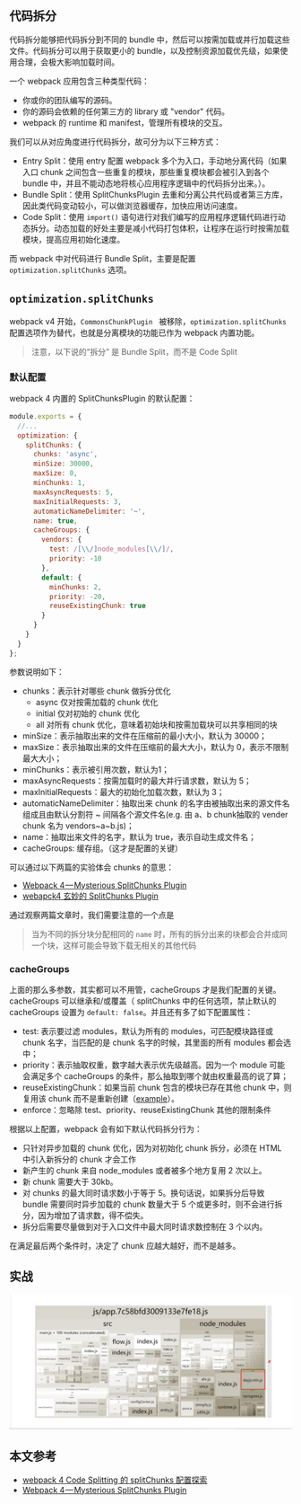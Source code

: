 ## 代码拆分
代码拆分能够把代码拆分到不同的 bundle 中，然后可以按需加载或并行加载这些文件。代码拆分可以用于获取更小的 bundle，以及控制资源加载优先级，如果使用合理，会极大影响加载时间。

一个 webpack 应用包含三种类型代码：
- 你或你的团队编写的源码。
- 你的源码会依赖的任何第三方的 library 或 "vendor" 代码。
- webpack 的 runtime 和 manifest，管理所有模块的交互。

我们可以从对应角度进行代码拆分，故可分为以下三种方式：

- Entry Split：使用 entry 配置 webpack 多个为入口，手动地分离代码（如果入口 chunk 之间包含一些重复的模块，那些重复模块都会被引入到各个 bundle 中，并且不能动态地将核心应用程序逻辑中的代码拆分出来。）。
- Bundle Split：使用 SplitChunksPlugin 去重和分离公共代码或者第三方库，因此类代码变动较小，可以做浏览器缓存，加快应用访问速度。
- Code Split：使用 `import()` 语句进行对我们编写的应用程序逻辑代码进行动态拆分。动态加载的好处主要是减小代码打包体积，让程序在运行时按需加载模块，提高应用初始化速度。

而 webpack 中对代码进行 Bundle Split，主要是配置 `optimization.splitChunks` 选项。

## `optimization.splitChunks`
webpack v4 开始，`CommonsChunkPlugin ` 被移除，`optimization.splitChunks` 配置选项作为替代，也就是分离模块的功能已作为 webpack 内置功能。

> 注意，以下说的“拆分” 是 Bundle Split，而不是 Code Split

### 默认配置
webpack 4 内置的 SplitChunksPlugin 的默认配置：

```javascript
module.exports = {
  //...
  optimization: {
    splitChunks: {
      chunks: 'async',
      minSize: 30000,
      maxSize: 0,
      minChunks: 1,
      maxAsyncRequests: 5,
      maxInitialRequests: 3,
      automaticNameDelimiter: '~',
      name: true,
      cacheGroups: {
        vendors: {
          test: /[\\/]node_modules[\\/]/,
          priority: -10
        },
        default: {
          minChunks: 2,
          priority: -20,
          reuseExistingChunk: true
        }
      }
    }
  }
};
```
参数说明如下：

- chunks：表示针对哪些 chunk 做拆分优化
  - async 仅对按需加载的 chunk 优化
  - initial 仅对初始的 chunk 优化
  - all 对所有 chunk 优化，意味着初始块和按需加载块可以共享相同的块
- minSize：表示抽取出来的文件在压缩前的最小大小，默认为 30000；
- maxSize：表示抽取出来的文件在压缩前的最大大小，默认为 0，表示不限制最大大小；
- minChunks：表示被引用次数，默认为1；
- maxAsyncRequests：按需加载时的最大并行请求数，默认为 5；
- maxInitialRequests：最大的初始化加载次数，默认为 3；
- automaticNameDelimiter：抽取出来 chunk 的名字由被抽取出来的源文件名组成且由默认分割符 ~ 间隔各个源文件名(e.g. 由 a、b chunk抽取的 vender chunk 名为 vendors~a~b.js)；
- name：抽取出来文件的名字，默认为 true，表示自动生成文件名；
- cacheGroups: 缓存组。（这才是配置的关键）

可以通过以下两篇的实验体会 chunks 的意思：
- [Webpack 4 — Mysterious SplitChunks Plugin](https://medium.com/dailyjs/webpack-4-splitchunks-plugin-d9fbbe091fd0)
- [webapck4 玄妙的 SplitChunks Plugin](https://juejin.im/post/5c08fe7d6fb9a04a0d56a702)

通过观察两篇文章时，我们需要注意的一个点是

> 当为不同的拆分块分配相同的 `name` 时，所有的拆分出来的块都会合并成同一个块，这样可能会导致下载无相关的其他代码

### cacheGroups
上面的那么多参数，其实都可以不用管，cacheGroups 才是我们配置的关键。 cacheGroups 可以继承和/或覆盖（ splitChunks 中的任何选项，禁止默认的 cacheGroups 设置为 `default: false`。并且还有多了如下配置属性：

- test: 表示要过滤 modules，默认为所有的 modules，可匹配模块路径或 chunk 名字，当匹配的是 chunk 名字的时候，其里面的所有 modules 都会选中；
- priority：表示抽取权重，数字越大表示优先级越高。因为一个 module 可能会满足多个 cacheGroups 的条件，那么抽取到哪个就由权重最高的说了算；
- reuseExistingChunk：如果当前 chunk 包含的模块已存在其他 chunk 中，则复用该 chunk 而不是重新创建（[example](https://github.com/webpack/webpack.js.org/issues/2122)）。
- enforce：忽略除 test、priority、reuseExistingChunk 其他的限制条件

根据以上配置，webpack 会有如下默认代码拆分行为：

- 只针对异步加载的 chunk 优化，因为对初始化 chunk 拆分，必须在 HTML 中引入新拆分的 chunk 才会工作
- 新产生的 chunk 来自 node_modules 或者被多个地方复用 2 次以上。
- 新 chunk 需要大于 30kb。
- 对 chunks 的最大同时请求数小于等于 5。换句话说，如果拆分后导致 bundle 需要同时异步加载的 chunk 数量大于 5 个或更多时，则不会进行拆分，因为增加了请求数，得不偿失。
- 拆分后需要尽量做到对于入口文件中最大同时请求数控制在 3 个以内。

在满足最后两个条件时，决定了 chunk 应越大越好，而不是越多。

## 实战
![](https://raw.githubusercontent.com/laoergege/laoergege-blog/master/images/微信图片_20190519202505.png)

## 本文参考
- [webpack 4 Code Splitting 的 splitChunks 配置探索](https://imweb.io/topic/5b66dd601402769b60847149)
- [Webpack 4 — Mysterious SplitChunks Plugin](https://medium.com/dailyjs/webpack-4-splitchunks-plugin-d9fbbe091fd0)